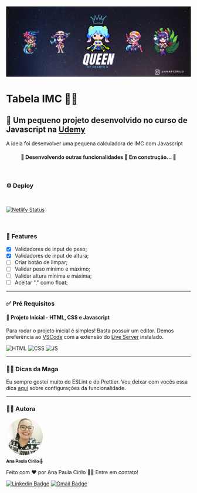 ![Queen](./assets/img/queenn.png)
# **Tabela IMC** 🏋️‍♀️

## 📌 Um pequeno projeto desenvolvido no curso de Javascript na [Udemy](https://www.udemy.com/course/curso-de-javascript-moderno-do-basico-ao-avancado/)
A ideia foi desenvolver uma pequena calculadora de IMC com Javascript
<br>

<h4 align="center"> 
	🚧  Desenvolvendo outras funcionalidades 🚀 Em construção...  🚧
</h4>
<br>

### ⚙ **Deploy**
<br>

[![Netlify Status](https://api.netlify.com/api/v1/badges/57c1c0e6-82fa-4b36-a79e-4e11352759d7/deploy-status)](https://rednerdimc.netlify.app)

<br>

### 🎯 **Features**

- [x] Validadores de input de peso;
- [x] Validadores de input de altura;
- [ ] Criar botão de limpar;
- [ ] Validar peso mínimo e máximo;
- [ ] Validar altura mínima e máxima;
- [ ] Aceitar "," como float;
---
### ✅ **Pré Requisitos**

#### 🌱 **Projeto Inicial - HTML, CSS e Javascript**

Para rodar o projeto inicial é simples! Basta possuir um editor. Demos preferência ao [VSCode](https://code.visualstudio.com/) com a extensão do [Live Server](https://medium.com/collabcode/liveserver-vscode-pode-te-salvar-um-bom-tempo-bdb6ddcc0ca) instalado.

![HTML](https://img.shields.io/badge/HTML5-E34F26?style=for-the-badge&logo=html5&logoColor=white) ![CSS](https://img.shields.io/badge/CSS3-1572B6?style=for-the-badge&logo=css3&logoColor=white) ![JS](https://img.shields.io/badge/JavaScript-F7DF1E?style=for-the-badge&logo=javascript&logoColor=black)





---
### 🧙‍♂ **Dicas da Maga** 

Eu sempre gostei muito do ESLint e do Prettier. 
Vou deixar com vocês essa dica [aqui]() sobre configurações da funcionalidade.

---

### 👩‍💻 **Autora**


<a href="https://github.com/rednerdoficial/">
 <img style="border-radius: 50%;" src="./assets/img/ana.jpeg" width="100px;" alt="ana"/>
 <br />
 <sub><b>Ana Paula Cirilo 🧙</b></sub></a> <a href="https://github.com/rednerdoficial/" title="Github"></a>


Feito com ❤️ por Ana Paula Cirilo 👋🏽 Entre em contato!

[![Linkedin Badge](https://img.shields.io/badge/-Linkedin-blue?style=flat-square&logo=Linkedin&logoColor=white&link=https://www.linkedin.com/in/anapaulacirilo/)](https://www.linkedin.com/in/anapaulacirilo/) 
[![Gmail Badge](https://img.shields.io/badge/-GMail-c14438?style=flat-square&logo=Gmail&logoColor=white&link=mailto:anapaulacirilo.santos@gmail.com/)](mailto:anapaulacirilo.santos@gmail.com)
